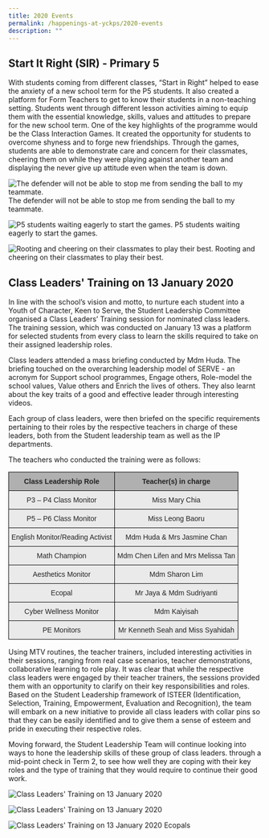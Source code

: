 ```yaml
---
title: 2020 Events
permalink: /happenings-at-yckps/2020-events
description: ""
---
```

Start It Right (SIR) - Primary 5
--------------------------------

With students coming from different classes, “Start in Right” helped to ease the anxiety of a new school term for the P5 students. It also created a platform for Form Teachers to get to know their students in a non-teaching setting. Students went through different lesson activities aiming to equip them with the essential knowledge, skills, values and attitudes to prepare for the new school term. One of the key highlights of the programme would be the Class Interaction Games. It created the opportunity for students to overcome shyness and to forge new friendships. Through the games, students are able to demonstrate care and concern for their classmates, cheering them on while they were playing against another team and displaying the never give up attitude even when the team is down.

![The defender will not be able to stop me from sending the ball to my teammate.](/images/SIR01.jpg)
The defender will not be able to stop me from sending the ball to my teammate.

![P5 students waiting eagerly to start the games.](/images/SIR02.jpg)
P5 students waiting eagerly to start the games.

![Rooting and cheering on their classmates to play their best.](/images/SIR03.jpg)
Rooting and cheering on their classmates to play their best.

Class Leaders' Training on 13 January 2020
------------------------------------------

In line with the school’s vision and motto, to nurture each student into a Youth of Character, Keen to Serve, the Student Leadership Committee organised a Class Leaders’ Training session for nominated class leaders. The training session, which was conducted on January 13 was a platform for selected students from every class to learn the skills required to take on their assigned leadership roles.

  

Class leaders attended a mass briefing conducted by Mdm Huda. The briefing touched on the overarching leadership model of SERVE - an acronym for Support school programmes, Engage others, Role-model the school values, Value others and Enrich the lives of others. They also learnt about the key traits of a good and effective leader through interesting videos.

  

Each group of class leaders, were then briefed on the specific requirements pertaining to their roles by the respective teachers in charge of these leaders, both from the Student leadership team as well as the IP departments.

  

The teachers who conducted the training were as follows:

<style type="text/css">
.tg  {border-collapse:collapse;border-spacing:0;}
.tg td{border-color:black;border-style:solid;border-width:1px;font-family:Arial, sans-serif;font-size:14px;
  overflow:hidden;padding:10px 5px;word-break:normal;}
.tg th{border-color:black;border-style:solid;border-width:1px;font-family:Arial, sans-serif;font-size:14px;
  font-weight:normal;overflow:hidden;padding:10px 5px;word-break:normal;}
.tg .tg-dwlh{background-color:#B0B0B0;color:#222;font-weight:bold;text-align:center;vertical-align:middle}
.tg .tg-ku5w{background-color:#EAEAEA;color:#222;text-align:center;vertical-align:middle}
</style>
<table class="tg">
<thead>
  <tr>
    <th class="tg-dwlh"><span style="color:#222;background-color:#B0B0B0">Class Leadership Role</span></th>
    <th class="tg-dwlh"><span style="color:#222;background-color:#B0B0B0">Teacher(s) in charge</span></th>
  </tr>
</thead>
<tbody>
  <tr>
    <td class="tg-ku5w"><span style="color:#222;background-color:#EAEAEA">P3 – P4 Class Monitor</span></td>
    <td class="tg-ku5w"><span style="color:#222;background-color:#EAEAEA">Miss Mary Chia</span></td>
  </tr>
  <tr>
    <td class="tg-ku5w"><span style="color:#222;background-color:#EAEAEA">P5 – P6 Class Monitor</span></td>
    <td class="tg-ku5w"><span style="color:#222;background-color:#EAEAEA">Miss Leong Baoru</span></td>
  </tr>
  <tr>
    <td class="tg-ku5w"><span style="color:#222;background-color:#EAEAEA">English Monitor/Reading Activist</span></td>
    <td class="tg-ku5w"><span style="color:#222;background-color:#EAEAEA">Mdm Huda &amp; Mrs Jasmine Chan</span></td>
  </tr>
  <tr>
    <td class="tg-ku5w"><span style="color:#222;background-color:#EAEAEA">Math Champion</span></td>
    <td class="tg-ku5w"><span style="color:#222;background-color:#EAEAEA">Mdm Chen Lifen and Mrs Melissa Tan</span></td>
  </tr>
  <tr>
    <td class="tg-ku5w"><span style="color:#222;background-color:#EAEAEA">Aesthetics Monitor</span></td>
    <td class="tg-ku5w"><span style="color:#222;background-color:#EAEAEA">Mdm Sharon Lim</span></td>
  </tr>
  <tr>
    <td class="tg-ku5w"><span style="color:#222;background-color:#EAEAEA">Ecopal</span></td>
    <td class="tg-ku5w"><span style="color:#222;background-color:#EAEAEA">Mr Jaya &amp; Mdm Sudriyanti</span></td>
  </tr>
  <tr>
    <td class="tg-ku5w"><span style="color:#222;background-color:#EAEAEA">Cyber Wellness Monitor</span></td>
    <td class="tg-ku5w"><span style="color:#222;background-color:#EAEAEA">Mdm Kaiyisah</span></td>
  </tr>
  <tr>
    <td class="tg-ku5w"><span style="color:#222;background-color:#EAEAEA">PE Monitors</span></td>
    <td class="tg-ku5w"><span style="color:#222;background-color:#EAEAEA">Mr Kenneth Seah and Miss Syahidah</span></td>
  </tr>
</tbody>
</table>

Using MTV routines, the teacher trainers, included interesting activities in their sessions, ranging from real case scenarios, teacher demonstrations, collaborative learning to role play. It was clear that while the respective class leaders were engaged by their teacher trainers, the sessions provided them with an opportunity to clarify on their key responsibilities and roles. Based on the Student Leadership framework of ISTEER (Identification, Selection, Training, Empowerment, Evaluation and Recognition), the team will embark on a new initiative to provide all class leaders with collar pins so that they can be easily identified and to give them a sense of esteem and pride in executing their respective roles.

  

Moving forward, the Student Leadership Team will continue looking into ways to hone the leadership skills of these group of class leaders. through a mid-point check in Term 2, to see how well they are coping with their key roles and the type of training that they would require to continue their good work.

![Class Leaders' Training on 13 January 2020](/images/Class%20Leaders%202020.png)

![Class Leaders' Training on 13 January 2020](/images/Class%20Leaders%202020_2.png)

![Class Leaders' Training on 13 January 2020](/images/Ecopals.jpg)
Ecopals